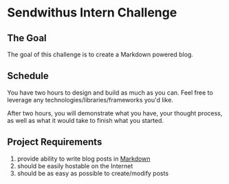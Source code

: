 Sendwithus Intern Challenge
===========================

The Goal
--------

The goal of this challenge is to create a Markdown powered blog.


Schedule
--------

You have two hours to design and build as much as you can. Feel free to
leverage any technologies/libraries/frameworks you'd like.

After two hours, you will demonstrate what you have, your thought process, as
well as what it would take to finish what you started.



Project Requirements
--------------------

1. provide ability to write blog posts in [Markdown](http://daringfireball.net/projects/markdown/syntax)
2. should be easily hostable on the Internet
3. should be as easy as possible to create/modify posts


